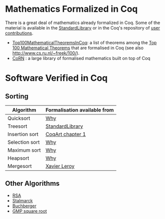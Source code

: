 Mathematics Formalized in Coq
=============================

There is a great deal of mathematics already formalized in Coq. Some of the material is available in the [StandardLibrary](StandardLibrary) or in the Coq's repository of [user contributions](http://coq.inria.fr/contribs-eng.html).

-   [Top100MathematicalTheoremsInCoq](Top100MathematicalTheoremsInCoq): a list of theorems among the [Top 100 Mathematical Theorems](Top100MathematicalTheorems) that are formalised in Coq (see also <http://www.cs.ru.nl/~freek/100/>).
-   [CoRN](CoRN) : a large library of formalised mathematics built on top of Coq

Software Verified in Coq
========================

Sorting
-------

| Algorithm | Formalisation available from |
|-----------|------------------------------|
| Quicksort | [Why](http://why.lri.fr/index.en.html) |
| Treesort  | [StandardLibrary](http://coq.inria.fr/stdlib/Coq.Sorting.Heap.html) |
| Insertion sort| [CoqArt chapter 1](http://www.labri.u-bordeaux.fr/perso/casteran/CoqArt/horizon/index.html) |
| Selection sort| [Why](http://why.lri.fr/index.en.html) |
| Maximum sort | [Why](http://why.lri.fr/index.en.html) |
| Heapsort  | [Why](http://why.lri.fr/index.en.html) |
| Mergesort | [Xavier Leroy](http://moscova.inria.fr/~xleroy/coq/Mergesort.html) |

Other Algorithms
----------------

-   [RSA](http://coq.inria.fr/contribs/RSA.html)
-   [Stalmarck](http://coq.inria.fr/contribs/Stalmarck.html)
-   [Buchberger](http://coq.inria.fr/contribs/Buchberger.html)
-   [GMP square root](http://en.scientificcommons.org/12723003)


